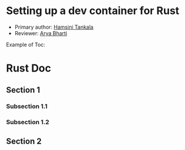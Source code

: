 # Setting up a dev container for Rust

* Primary author: [Hamsini Tankala](https://github.com/htankala)
* Reviewer: [Arya Bharti](https://github.com/abharti-cmd)

Example of Toc:

# Rust Doc

## Section 1
### Subsection 1.1
### Subsection 1.2

## Section 2